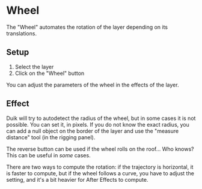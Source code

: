 # Wheel

The "Wheel" automates the rotation of the layer depending on its translations.

## Setup

1. Select the layer
2. Click on the "Wheel" button

You can adjust the parameters of the wheel in the effects of the layer.

## Effect

Duik will try to autodetect the radius of the wheel, but in some cases it is not possible. You can set it, in pixels. If you do not know the exact radius, you can add a null object on the border of the layer and use the "measure distance" tool (in the rigging panel).

The reverse button can be used if the wheel rolls on the roof... Who knows? This can be useful in *some* cases.

There are two ways to compute the rotation: if the trajectory is horizontal, it is faster to compute, but if the wheel follows a curve, you have to adjust the setting, and it's a bit heavier for After Effects to compute.
